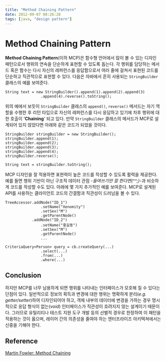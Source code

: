 ```yaml
---
title: "Method Chaining Pattern"
date: 2012-09-07 08:26:28
tags: [java, "design pattern"]
---
```


# Method Chaining Pattern
**Method Chaining Pattern**(이하 MCP)은 함수형 언어에서 많이 볼 수 있는 디자인 패턴으로서 행위의 연속을 단순하게 표현할 수 있도록 돕는다. 각 행위를 담당하는 메서드 혹은 함수는 다시 자신의 레퍼런스를 응답함으로서 여러 줄에 걸쳐서 표현된 코드를 단순하고 직관적으로 표현할 수 있다. 다음은 자바에서 흔히 사용되는 `StringBuilder` 클래스의 예를 보여준다.

```
String text = new StringBuilder().append(1).append(2).append(3)
				.append(4).reverse().toString();
```

위의 예에서 보듯이 `StringBuilder` 클래스의 `append()`, `reverse()` 메서드는 자기 역할을 수행한 후 리턴 타입으로 자신의 레퍼런스를 다시 응답하고 있기에 차후 행위에 대한 호출이 '**Chaining**' 되고 있다. 만약 `StringBuilder` 클래스의 메서드가 MCP로 설계되어 있지 않았다면 아래와 같은 코드가 되었을 것이다.

```
StringBuilder stringBuilder = new StringBuilder();
stringBuilder.append(1);
stringBuilder.append(2);
stringBuilder.append(3);
stringBuilder.append(4);
stringBuilder.reverse();
		
String text = stringBuilder.toString();
```

MCP 디자인을 잘 적용하면 표현력이 높은 코드를 작성할 수 있도록 활력을 제공한다. 예를 들면 행위 기반이 아닌 구조적 데이터 관점 -*들여쓰기만 잘 한다면(^^;)*-과 비슷하게 코드를 작성할 수도 있다. 아래에 몇 가지 추가적인 예를 보여준다. MCP로 설계된 API를 사용하는 클라이언트 코드의 간결함과 직관성이 드러남을 볼 수 있다.

```
TreeAccessor.addNode("ID_1")
				.setName("Xenomity")
				.setSex("M")
				.getParentNode()
			.addNode("ID_2")
				.setName("홍길동")
				.setSex("M")
				.getParentNode()
				...
```

```
CriteriaQuery<Person> query = cb.createQuery(...)
				.select(...)
				.from(...)
				.where(...)
```

## Conclusion
하지만 MCP를 너무 남용하게 되면 행위를 나타내는 인터페이스가 모호해 질 수 있다는 단점이 있다. 일반적으로 정보의 획득과 변경에 대한 행위는 명확하게 분리(*e.g. getter/setter*)하여 디자인되어야 하고, 객체 내부의 데이터에 변경을 가하는 경우 명시적으로 응답 형식이 없는(*void*) 인터페이스가 직관성이 흐려지지 않는 설계이기 때문이다. 그러므로 유틸리티나 테스트 지원 도구 개발 등의 선별적 경우로 한정하여 이 패턴을 적용하는 것이 옳으며, 레이어 간의 의존성을 줄여야 하는 엔터프라이즈 아키텍쳐에서는 신중을 기해야 한다.

## Reference
[Martin Fowler: Method Chaining](http://martinfowler.com/dslCatalog/methodChaining.html)
